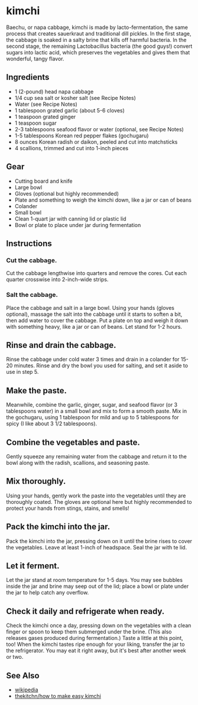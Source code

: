 # kimchi
Baechu, or napa cabbage, kimchi is made by lacto-fermentation, the same process
that creates sauerkraut and traditional dill pickles. In the first stage, the
cabbage is soaked in a salty brine that kills off harmful bacteria. In the
second stage, the remaining Lactobacillus bacteria (the good guys!) convert
sugars into lactic acid, which preserves the vegetables and gives them that
wonderful, tangy flavor.

## Ingredients
- 1 (2-pound) head napa cabbage
- 1/4 cup sea salt or kosher salt (see Recipe Notes)
- Water (see Recipe Notes)
- 1 tablespoon grated garlic (about 5-6 cloves)
- 1 teaspoon grated ginger 
- 1 teaspoon sugar
- 2-3 tablespoons seafood flavor or water (optional, see Recipe Notes)
- 1-5 tablespoons Korean red pepper flakes (gochugaru)
- 8 ounces Korean radish or daikon, peeled and cut into matchsticks
- 4 scallions, trimmed and cut into 1-inch pieces

## Gear
- Cutting board and knife 
- Large bowl
- Gloves (optional but highly recommended)
- Plate and something to weigh the kimchi down, like a jar or can of beans
- Colander
- Small bowl
- Clean 1-quart jar with canning lid or plastic lid 
- Bowl or plate to place under jar during fermentation

## Instructions
### Cut the cabbage.
Cut the cabbage lengthwise into quarters and remove the cores. Cut each quarter
crosswise into 2-inch-wide strips.

### Salt the cabbage.
Place the cabbage and salt in a large bowl. Using your hands (gloves optional),
massage the salt into the cabbage until it starts to soften a bit, then add
water to cover the cabbage. Put a plate on top and weigh it down with something
heavy, like a jar or can of beans. Let stand for 1-2 hours.

## Rinse and drain the cabbage.
Rinse the cabbage under cold water 3 times and drain in a colander for 15-20
minutes. Rinse and dry the bowl you used for salting, and set it aside to use
in step 5.

## Make the paste.
Meanwhile, combine the garlic, ginger, sugar, and seafood flavor (or 3
tablespoons water) in a small bowl and mix to form a smooth paste. Mix in the
gochugaru, using 1 tablespoon for mild and up to 5 tablespoons for spicy (I
like about 3 1/2 tablespoons).

## Combine the vegetables and paste.
Gently squeeze any remaining water from the cabbage and return it to the bowl
along with the radish, scallions, and seasoning paste.

## Mix thoroughly.
Using your hands, gently work the paste into the vegetables until they are
thoroughly coated. The gloves are optional here but highly recommended to
protect your hands from stings, stains, and smells!

## Pack the kimchi into the jar.
Pack the kimchi into the jar, pressing down on it until the brine rises to
cover the vegetables. Leave at least 1-inch of headspace. Seal the jar with te
lid.

## Let it ferment.
Let the jar stand at room temperature for 1-5 days. You may see bubbles inside
the jar and brine may seep out of the lid; place a bowl or plate under the jar
to help catch any overflow.

## Check it daily and refrigerate when ready.
Check the kimchi once a day, pressing down on the vegetables with a clean
finger or spoon to keep them submerged under the brine. (This also releases
gases produced during fermentation.) Taste a little at this point, too! When
the kimchi tastes ripe enough for your liking, transfer the jar to the
refrigerator. You may eat it right away, but it's best after another week or
two.

## See Also
- [wikipedia](https://en.wikipedia.org/wiki/Kimchi)
- [thekitchn/how to make easy kimchi](http://www.thekitchn.com/how-to-make-cabbage-kimchi-cooking-lessons-from-the-kitchn-189390)
